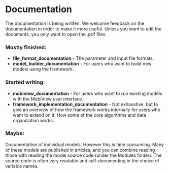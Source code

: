 # Documentation

The documentation is being written. 
We welcome feedback on the documentation in order to make it more useful. Unless you want to edit the documents, you only want to open the .pdf files.

### Mostly finished:
- **file_format_documentation** - The parameter and input file formats.
- **model_builder_documentation** - For users who want to build new models using the framework.

### Started writing:
- **mobiview_documentation** - For users who want to run existing models with the MobiView user interface.
- **framework_implementation_documentation** - Not exhaustive, but to give an overview of how the framework works internally for users who want to extend on it. How some of the core algorithms and data organization works.


### Maybe:
Documentation of individual models. However this is time consuming. Many of these models are published in articles, and you can combine reading those with reading the model source code (under the Modules folder). The source code is often very readable and self-documenting in the choice of variable names.
